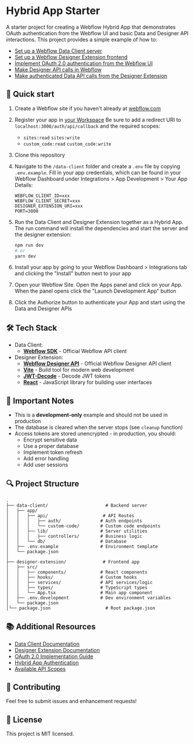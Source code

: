 # Hybrid App Starter

A starter project for creating a Webflow Hybrid App that demonstrates OAuth authentication from the Webflow UI and basic Data and Designer API interactions. This project provides a simple example of how to:

- [Set up a Webflow Data Client server](https://developers.webflow.com/v2.0.0/data/docs/getting-started-data-clients)
- [Set up a Webflow Designer Extension frontend](https://developers.webflow.com/v2.0.0/designer/docs/getting-started-designer-extensions)
- [Implement OAuth 2.0 authentication from the Webflow UI](https://developers.webflow.com/v2.0.0/data/docs/authenticating-users-with-id-tokens)
- [Make Designer API calls in Webflow](https://developers.webflow.com/designer/reference/introduction)
- [Make authenticated Data API calls from the Designer Extension](https://developers.webflow.com/data/reference/rest-introduction)

## 🚀 Quick start

1. Create a Webflow site if you haven't already at [webflow.com](https://webflow.com)
2. Register your app in [your Workspace](https://developers.webflow.com/v2.0.0/data/docs/register-an-app) Be sure to add a redirect URI to `localhost:3000/auth/api/callback` and the required scopes:

   - `sites:read` `sites:write`
   - `custom_code:read` `custom_code:write`

3. Clone this repository

4. Navigate to the `/data-client` folder and create a `.env` file by copying `.env.example`. Fill in your app credentials, which can be found in your Webflow Dashboard under Integrations > App Development > Your App Details:

   ```env
   WEBFLOW_CLIENT_ID=xxx
   WEBFLOW_CLIENT_SECRET=xxx
   DESIGNER_EXTENSION_URI=xxx
   PORT=3000
   ```

5. Run the Data Client and Designer Extension together as a Hybrid App. The run command will install the dependencies and start the server and the designer extension:

   ```bash
   npm run dev
   # or
   yarn dev
   ```

6. Install your app by going to your Webflow Dashboard > Integrations tab and clicking the "Install" button next to your app

7. Open your Webflow Site. Open the Apps panel and click on your App. When the panel opens click the "Launch Development App" button

8. Click the Authorize button to authenticate your App and start using the Data and Designer APIs

## 🛠️ Tech Stack

- Data Client:
  - **[Webflow SDK](https://github.com/webflow/js-webflow-api)** - Official Webflow API client
- Designer Extension:
  - **[Webflow Designer API](https://www.npmjs.com/package/@webflow/designer-extension-typings?activeTab=readme)** - Official Webflow Designer API client
  - **[Vite](https://vitejs.dev/)** - Build tool for modern web development
  - **[JWT-Decode](https://github.com/auth0/jwt-decode)** - Decode JWT tokens
  - **[React](https://reactjs.org/)** - JavaScript library for building user interfaces

## 📝 Important Notes

- This is a **development-only** example and should not be used in production
- The database is cleared when the server stops (see `cleanup` function)
- Access tokens are stored unencrypted - in production, you should:
  - Encrypt sensitive data
  - Use a proper database
  - Implement token refresh
  - Add error handling
  - Add user sessions

## 🔍 Project Structure

```
.
├── data-client/                      # Backend server
│   ├── app/
│   │   ├── api/                     # API Routes
│   │   │   ├── auth/               # Auth endpoints
│   │   │   └── custom-code/        # Custom code endpoints
│   │   ├── lib/                    # Server utilities
│   │   │   ├── controllers/        # Business logic
│   │   └── db/                     # Database
│   ├── .env.example                # Environment template
│   └── package.json
│
├── designer-extension/              # Frontend app
│   ├── src/
│   │   ├── components/             # React components
│   │   ├── hooks/                  # Custom hooks
│   │   ├── services/               # API services/logic
│   │   ├── types/                  # TypeScript types
│   │   └── App.tsx                 # Main app component
│   ├── .env.development            # Dev environment variables
│   └── package.json
│└── package.json                     # Root package.json
```

## 📚 Additional Resources

- [Data Client Documentation](https://developers.webflow.com/v2.0.0/data/docs/getting-started-data-clients)
- [Designer Extension Documentation](https://developers.webflow.com/v2.0.0/designer/docs/getting-started-designer-extensions)
- [OAuth 2.0 Implementation Guide](https://developers.webflow.com/v2.0.0/data/docs/oauth)
- [Hybrid App Authentication](https://developers.webflow.com/v2.0.0/data/docs/authenticating-users-with-id-tokens)
- [Available API Scopes](https://developers.webflow.com/v2.0.0/data/reference/scopes)

## 🤝 Contributing

Feel free to submit issues and enhancement requests!

## 📄 License

This project is MIT licensed.
